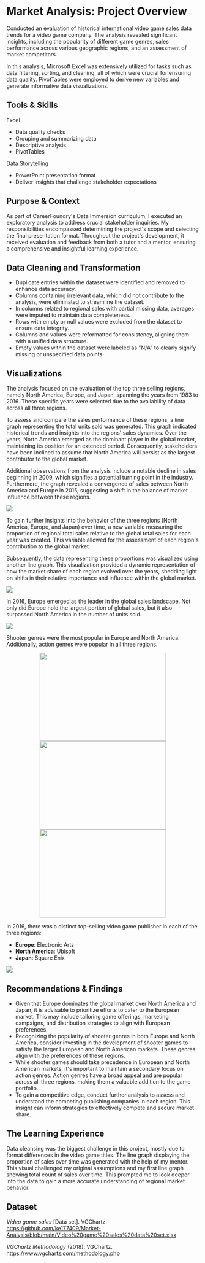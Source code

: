 # Market Analysis: Project Overview
Conducted an evaluation of historical international video game sales data trends for a video game company. The analysis revealed significant insights, including the popularity of different game genres, sales performance across various geographic regions, and an assessment of market competitors.

In this analysis, Microsoft Excel was extensively utilized for tasks such as data filtering, sorting, and cleaning, all of which were crucial for ensuring data quality. PivotTables were employed to derive new variables and generate informative data visualizations.

## Tools & Skills
Excel
* Data quality checks
* Grouping and summarizing data
* Descriptive analysis
* PivotTables
  
Data Storytelling
* PowerPoint presentation format
* Deliver insights that challenge stakeholder expectations

## Purpose & Context
As part of CareerFoundry's Data Immersion curriculum, I executed an exploratory analysis to address crucial stakeholder inquiries. My responsibilities encompassed determining the project's scope and selecting the final presentation format. Throughout the project's development, it received evaluation and feedback from both a tutor and a mentor, ensuring a comprehensive and insightful learning experience.

## Data Cleaning and Transformation
* Duplicate entries within the dataset were identified and removed to enhance data accuracy.
* Columns containing irrelevant data, which did not contribute to the analysis, were eliminated to streamline the dataset.
* In columns related to regional sales with partial missing data, averages were imputed to maintain data completeness.
* Rows with empty or null values were excluded from the dataset to ensure data integrity.
* Columns and values were reformatted for consistency, aligning them with a unified data structure.
* Empty values within the dataset were labeled as "N/A" to clearly signify missing or unspecified data points.

## Visualizations

The analysis focused on the evaluation of the top three selling regions, namely North America, Europe, and Japan, spanning the years from 1983 to 2016. These specific years were selected due to the availability of data across all three regions.

To assess and compare the sales performance of these regions, a line graph representing the total units sold was generated. This graph indicated historical trends and insights into the regions' sales dynamics. Over the years, North America emerged as the dominant player in the global market, maintaining its position for an extended period. Consequently, stakeholders have been inclined to assume that North America will persist as the largest contributor to the global market.

Additional observations from the analysis include a notable decline in sales beginning in 2009, which signifies a potential turning point in the industry. Furthermore, the graph revealed a convergence of sales between North America and Europe in 2015, suggesting a shift in the balance of market influence between these regions.

<img src="images/Total_Sales.png"/>


To gain further insights into the behavior of the three regions (North America, Europe, and Japan) over time, a new variable measuring the proportion of regional total sales relative to the global total sales for each year was created. This variable allowed for the assessment of each region's contribution to the global market.

Subsequently, the data representing these proportions was visualized using another line graph. This visualization provided a dynamic representation of how the market share of each region evolved over the years, shedding light on shifts in their relative importance and influence within the global market.

<img src="images/Proportion_Sales.png"/>

In 2016, Europe emerged as the leader in the global sales landscape. Not only did Europe hold the largest portion of global sales, but it also surpassed North America in the number of units sold.

<img src="images/Units_Sold_2016.png"/>

Shooter genres were the most popular in Europe and North America. Additionally, action genres were popular in all three regions.
<p align="center">
<img src="images/Europe_Sales.png" width="330" height="230"> 
  
<img src="images/North_America_Sales.png" width="330" height="230">  

<img src="images/Japan_Sales.png" width="330" height="230">
</p>

In 2016, there was a distinct top-selling video game publisher in each of the three regions:
* **Europe**: Electronic Arts
* **North America**: Ubisoft
* **Japan**: Square Enix

<img src="images/Top_Publishers.png"/>

## Recommendations & Findings
* Given that Europe dominates the global market over North America and Japan, it is advisable to prioritize efforts to cater to the European market. This may include tailoring game offerings, marketing campaigns, and distribution strategies to align with European preferences.
* Recognizing the popularity of shooter genres in both Europe and North America, consider investing in the development of shooter games to satisfy the larger European and North American markets. These genres align with the preferences of these regions.
* While shooter games should take precedence in European and North American markets, it's important to maintain a secondary focus on action genres. Action genres have a broad appeal and are popular across all three regions, making them a valuable addition to the game portfolio.
* To gain a competitive edge, conduct further analysis to assess and understand the competing publishing companies in each region. This insight can inform strategies to effectively compete and secure market share.

## The Learning Experience
Data cleansing was the biggest challenge in this project, mostly due to format differences in the video game titles. The line graph displaying the proportion of sales over time was generated with the help of my mentor. This visual challenged my original assumptions and my first line graph showing total count of sales 
over time. This prompted me to look deeper into the data to gain a more accurate understanding of regional market behavior.

## Dataset
*Video game sales* [Data set]. VGChartz. https://github.com/ke177409/Market-Analysis/blob/main/Video%20game%20sales%20data%20set.xlsx

*VGChartz Methodology* (2018). VGChartz. https://www.vgchartz.com/methodology.php
